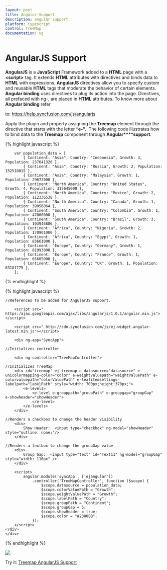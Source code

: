 ```yaml
---
layout: post
title: Angular-Support
description: angular support
platform: typescript
control: TreeMap
documentation: ug
---
```


# AngularJS Support

**AngularJS** is a **JavaScript** Framework added to a **HTML** page with a **&lt;script&gt;** tag. It extends **HTML** attributes with directives and binds data to **HTML** with expressions. **AngularJS** directives allow you to specify custom and reusable **HTML** tags that moderate the behavior of certain elements. **Angular binding** uses directives to plug its action into the page. Directives, all prefaced with ng-, are placed in **HTML** attributes. To know more about **Angular binding** refer 

to: <https://help.syncfusion.com/js/angularjs>

Apply the plugin and property assigning the **Treemap** element through the directive that starts with the letter **“e-“.**  The following code illustrates how to bind data to the **Treemap** component through **Angular****support**.

{% highlight javascript %}

    

        var population_data = [
            { Continent: "Asia", Country: "Indonesia", Growth: 3, Population: 237641326 },
            { Continent: "Asia", Country: "Russia", Growth: 2, Population: 152518015 },
            { Continent: "Asia", Country: "Malaysia", Growth: 1, Population: 29672000 },
            { Continent: "North America", Country: "United States", Growth: 4, Population: 315645000 },
            { Continent: "North America", Country: "Mexico", Growth: 2, Population: 112336538 },
            { Continent: "North America", Country: "Canada", Growth: 1, Population: 39056064 },
            { Continent: "South America", Country: "Colombia", Growth: 1, Population: 47000000 },
            { Continent: "South America", Country: "Brazil", Growth: 3, Population: 193946886 },
            { Continent: "Africa", Country: "Nigeria", Growth: 2, Population: 170901000 },
            { Continent: "Africa", Country: "Egypt", Growth: 1, Population: 83661000 },
            { Continent: "Europe", Country: "Germany", Growth: 1, Population: 81993000 },
            { Continent: "Europe", Country: "France", Growth: 1, Population: 65605000 },
            { Continent: "Europe", Country: "UK", Growth: 1, Population: 63181775 },
        ];

    

{% endhighlight %}



{% highlight javascript %}

    //References to be added for AngularJS support.

        <script src=" https:/ajax.googleapis.com/ajax/libs/angularjs/1.0.1/angular.min.js"></script>

        <script src=" http://cdn.syncfusion.com/js/ej.widget.angular-latest.min.js"></script>

        <div ng-app="SyncApp">
    
    //Initializes controller
    
        <div ng-controller="TreeMapController">

    //Initializes TreeMap
        <div id="treemap" ej-treemap e-datasource="datasource" e-unicolormapping-color="color" e-weightvaluepath="weightValuePath" e-colorvaluepath="colorValuePath" e-leafitemsettings-labelpath="labelPath" style="width: 700px;height:370px;">
            <e-levels>
                <e-level e-grouppath="groupPath" e-groupgap="groupGap"                    e-showheader="showHeader">          
                </e-level>
            </e-levels>
        </div>
     
    //Renders a checkbox to change the header visibility
        <div>
            Show Header:  <input type="checkbox" ng-model="showHeader" style="outline: none;"/>   
        </div>
    
    //Renders a textbox to change the groupGap value 
        <div>
            Group Gap:  <input type="text" id="Text11" ng-model="groupGap" style="width: 110px" />
        </div> 
        
        <script>
            angular.module('syncApp', ['ejangular'])
                .controller('TreeMapController', function ($scope) {
                    $scope.datasource = population_data;
                    $scope.colorValuePath = "Growth";
                    $scope.weightValuePath = "Growth";
                    $scope.labelPath = "Country";                       
                    $scope.groupPath = "Continent";
                    $scope.groupGap = 5;
                    $scope.showHeader = true;
                    $scope.color = "#2380BB";
                });
        </script> 
    </div>
    </div>


{% endhighlight %}



![](Angular-Support_images/Angular-Support_img1.png)

Try it: [Treemap AngularJS Support](https://jsplayground.syncfusion.com/q5e4wf5f)






